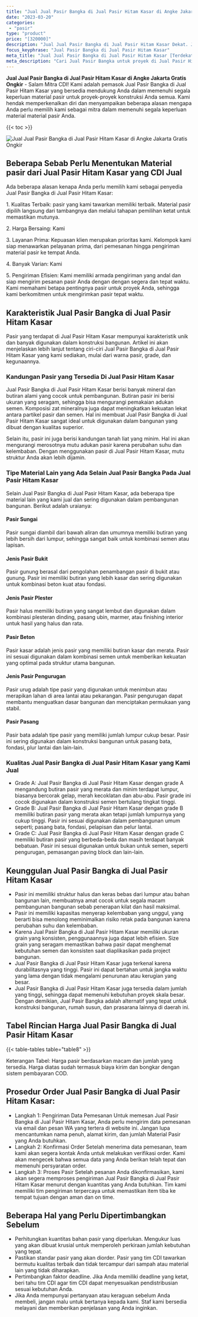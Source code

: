 ```yaml
---
title: "Jual Jual Pasir Bangka di Jual Pasir Hitam Kasar di Angke Jakarta Gratis Ongkir"
date: "2023-03-20"
categories:
 - "pasir"
type: "product"
price: "[320000]"
description: "Jual Jual Pasir Bangka di Jual Pasir Hitam Kasar Dekat. Jual Pasir Bangka ini sering dipakai dalam proyek konstruksi sebagai bahan campuran yang terpilih dan halus. Kontak kami untuk mendapatkan informasi lebih lanjut."
focus_keyphrase: "Jual Pasir Bangka di Jual Pasir Hitam Kasar"
meta_title: "Jual Jual Pasir Bangka di Jual Pasir Hitam Kasar [Terdekat] - CDI"
meta_description: "Cari Jual Pasir Bangka untuk proyek di Jual Pasir Hitam Kasar? Kami memiliki Jual Pasir Bangka berkualitas untuk bahan campuran. Raih penawaran terbaik sekarang."
---
```


**Jual Jual Pasir Bangka di Jual Pasir Hitam Kasar di Angke Jakarta Gratis Ongkir** - Salam Mitra CDI! Kami adalah pemasok Jual Pasir Bangka di Jual Pasir Hitam Kasar yang bersedia mendukung Anda dalam memenuhi segala keperluan material pasir untuk proyek-proyek konstruksi Anda semua. Kami hendak memperkenalkan diri dan menyampaikan beberapa alasan mengapa Anda perlu memilih kami sebagai mitra dalam memenuhi segala keperluan material material pasir Anda.

{{< toc >}}

![Jual Jual Pasir Bangka di Jual Pasir Hitam Kasar di Angke Jakarta Gratis Ongkir](/images/pasir/pasir-bangunan-03.jpg)

## Beberapa Sebab Perlu Menentukan Material pasir dari Jual Pasir Hitam Kasar yang CDI Jual

Ada beberapa alasan kenapa Anda perlu memilih kami sebagai penyedia Jual Pasir Bangka di Jual Pasir Hitam Kasar:

1\.  Kualitas Terbaik: pasir yang kami tawarkan memiliki terbaik. Material pasir dipilih langsung dari tambangnya dan melalui tahapan pemilihan ketat untuk memastikan mutunya.

2\.  Harga Bersaing: Kami

3\.  Layanan Prima: Kepuasan klien merupakan prioritas kami. Kelompok kami siap menawarkan pelayanan prima, dari pemesanan hingga pengiriman material pasir ke tempat Anda.

4\.  Banyak Varian: Kami

5\.  Pengiriman Efisien: Kami memiliki armada pengiriman yang andal dan siap mengirim pesanan pasir Anda dengan dengan segera dan tepat waktu. Kami memahami betapa pentingnya pasir untuk proyek Anda, sehingga kami berkomitmen untuk mengirimkan pasir tepat waktu.

## Karakteristik Jual Pasir Bangka di Jual Pasir Hitam Kasar

Pasir yang terdapat di Jual Pasir Hitam Kasar mempunyai karakteristik unik dan banyak digunakan dalam konstruksi bangunan. Artikel ini akan menjelaskan lebih lanjut tentang ciri-ciri Jual Pasir Bangka di Jual Pasir Hitam Kasar yang kami sediakan, mulai dari warna pasir, grade, dan kegunaannya.

### Kandungan Pasir yang Tersedia Di Jual Pasir Hitam Kasar

Jual Pasir Bangka di Jual Pasir Hitam Kasar berisi banyak mineral dan butiran alami yang cocok untuk pembangunan. Butiran pasir ini berisi ukuran yang seragam, sehingga bisa mengurangi pemakaian adukan semen. Komposisi zat mineralnya juga dapat meningkatkan kekuatan lekat antara partikel pasir dan semen. Hal ini membuat Jual Pasir Bangka di Jual Pasir Hitam Kasar sangat ideal untuk digunakan dalam bangunan yang dibuat dengan kualitas superior.

Selain itu, pasir ini juga berisi kandungan tanah liat yang minim. Hal ini akan mengurangi merosotnya mutu adukan pasir karena perubahan suhu dan kelembaban. Dengan menggunakan pasir di Jual Pasir Hitam Kasar, mutu struktur Anda akan lebih dijamin.

### Tipe Material Lain yang Ada Selain Jual Pasir Bangka Pada Jual Pasir Hitam Kasar

Selain Jual Pasir Bangka di Jual Pasir Hitam Kasar, ada beberapa tipe material lain yang kami jual dan sering digunakan dalam pembangunan bangunan. Berikut adalah uraianya:

#### Pasir Sungai

Pasir sungai diambil dari bawah aliran dan umumnya memiliki butiran yang lebih bersih dari lumpur, sehingga sangat baik untuk kombinasi semen atau lapisan.

#### Jenis Pasir Bukit

Pasir gunung berasal dari pengolahan penambangan pasir di bukit atau gunung. Pasir ini memiliki butiran yang lebih kasar dan sering digunakan untuk kombinasi beton kuat atau fondasi.

#### Jenis Pasir Plester

Pasir halus memiliki butiran yang sangat lembut dan digunakan dalam kombinasi plesteran dinding, pasang ubin, marmer, atau finishing interior untuk hasil yang halus dan rata.

#### Pasir Beton

Pasir kasar adalah jenis pasir yang memiliki butiran kasar dan merata. Pasir ini sesuai digunakan dalam kombinasi semen untuk memberikan kekuatan yang optimal pada struktur utama bangunan.

#### Jenis Pasir Pengurugan

Pasir urug adalah tipe pasir yang digunakan untuk menimbun atau merapikan lahan di area lantai atau pekarangan. Pasir pengurugan dapat membantu menguatkan dasar bangunan dan menciptakan permukaan yang stabil.

#### Pasir Pasang

Pasir bata adalah tipe pasir yang memiliki jumlah lumpur cukup besar. Pasir ini sering digunakan dalam konstruksi bangunan untuk pasang bata, fondasi, plur lantai dan lain-lain.

### Kualitas Jual Pasir Bangka di Jual Pasir Hitam Kasar yang Kami Jual

*   Grade A: Jual Pasir Bangka di Jual Pasir Hitam Kasar dengan grade A mengandung butiran pasir yang merata dan minim terdapat lumpur, biasanya bercorak gelap, merah kecoklatan dan abu-abu. Pasir grade ini cocok digunakan dalam konstruksi semen bertulang tingkat tinggi.
*   Grade B: Jual Pasir Bangka di Jual Pasir Hitam Kasar dengan grade B memiliki butiran pasir yang merata akan tetapi jumlah lumpurnya yang cukup tinggi. Pasir ini sesuai digunakan dalam pembangunan umum seperti; pasang bata, fondasi, pelapisan dan pelur lantai.
*   Grade C: Jual Pasir Bangka di Jual Pasir Hitam Kasar dengan grade C memiliki butiran pasir yang berbeda-beda dan masih terdapat banyak bebatuan. Pasir ini sesuai digunakan untuk bukan untuk semen, seperti pengurugan, pemasangan paving block dan lain-lain.

## Keunggulan Jual Pasir Bangka di Jual Pasir Hitam Kasar

*   Pasir ini memiliki struktur halus dan keras bebas dari lumpur atau bahan bangunan lain, membuatnya amat cocok untuk segala macam pembangunan bangunan sebab penerapan kilat dan hasil maksimal.
*   Pasir ini memiliki kapasitas menyerap kelembaban yang unggul, yang berarti bisa menolong meminimalkan risiko retak pada bangunan karena perubahan suhu dan kelembaban.
*   Karena Jual Pasir Bangka di Jual Pasir Hitam Kasar memiliki ukuran grain yang konsisten, penggunaannya juga dapat lebih efisien. Size grain yang seragam memastikan bahwa pasir dapat menghemat kebutuhan semen dan konsisten saat diaplikasikan pada project bangunan.
*   Jual Pasir Bangka di Jual Pasir Hitam Kasar juga terkenal karena durabilitasnya yang tinggi. Pasir ini dapat bertahan untuk jangka waktu yang lama dengan tidak mengalami penurunan atau kerugian yang besar.
*   Jual Pasir Bangka di Jual Pasir Hitam Kasar juga tersedia dalam jumlah yang tinggi, sehingga dapat memenuhi kebutuhan proyek skala besar. Dengan demikian, Jual Pasir Bangka adalah alternatif yang tepat untuk konstruksi bangunan, rumah susun, dan prasarana lainnya di daerah ini.

## Tabel Rincian Harga Jual Pasir Bangka di Jual Pasir Hitam Kasar

{{< table-tables table="table8" >}}

Keterangan Tabel: Harga pasir berdasarkan macam dan jumlah yang tersedia. Harga diatas sudah termasuk biaya kirim dan bongkar dengan sistem pembayaran COD.

## Prosedur Order Jual Pasir Bangka di Jual Pasir Hitam Kasar:

*   Langkah 1: Pengiriman Data Pemesanan
Untuk memesan Jual Pasir Bangka di Jual Pasir Hitam Kasar, Anda perlu mengirim data pemesanan via email dan pesan WA yang tertera di website ini. Jangan lupa mencantumkan nama penuh, alamat kirim, dan jumlah Material Pasir yang Anda butuhkan.
*   Langkah 2: Konfirmasi Order
Setelah menerima data pemesanan, team kami akan segera kontak Anda untuk melakukan verifikasi order. Kami akan mengecek bahwa semua data yang Anda berikan telah tepat dan memenuhi persyaratan order.
*   Langkah 3: Proses Pasir
Setelah pesanan Anda dikonfirmasikan, kami akan segera memproses pengiriman Jual Pasir Bangka di Jual Pasir Hitam Kasar menurut dengan kuantitas yang Anda butuhkan. Tim kami memiliki tim pengiriman terpercaya untuk memastikan item tiba ke tempat tujuan dengan aman dan on time.

## Beberapa Hal yang Perlu Dipertimbangkan Sebelum

*   Perhitungkan kuantitas bahan pasir yang diperlukan. Mengukur luas yang akan dibuat krusial untuk memperoleh perkiraan jumlah kebutuhan yang tepat.
*   Pastikan standar pasir yang akan diorder. Pasir yang tim CDI tawarkan bermutu kualitas terbaik dan tidak tercampur dari sampah atau material lain yang tidak diharapkan.
*   Pertimbangkan faktor deadline. Jika Anda memiliki deadline yang ketat, beri tahu tim CDI agar tim CDI dapat menyesuaikan pendistribusian sesuai kebutuhan Anda.
*   Jika Anda mempunyai pertanyaan atau keraguan sebelum Anda membeli, jangan malu untuk bertanya kepada kami. Staf kami bersedia melayani dan memberikan penjelasan yang Anda inginkan.